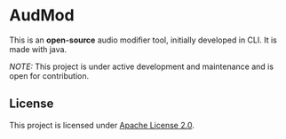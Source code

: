 # AudMod
This is an **open-source** audio modifier tool, initially developed in CLI. 
It is made with java.

_NOTE:_ This project is under active development and maintenance and is open for contribution.

## License
This project is licensed under [Apache License 2.0](https://github.com/SaptarshiSarkar12/AudMod/blob/master/LICENSE).